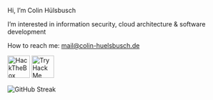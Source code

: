 Hi, I’m Colin Hülsbusch

I’m interested in information security, cloud architecture & software development

How to reach me: mail@colin-huelsbusch.de

<a href="https://app.hackthebox.com/profile/454171"><img src="https://www.hackthebox.com/badge/image/454171" alt="HackTheBox" height="50"/></a>
<a href="https://tryhackme.com/p/ColinHuelsbusch"><img src="https://tryhackme-badges.s3.amazonaws.com/ColinHuelsbusch.png?v=1" alt="TryHackMe" height="50"/></a>

![GitHub Streak](https://github-readme-streak-stats.herokuapp.com?user=ColinHuelsbusch&theme=transparent&hide_border=true)
